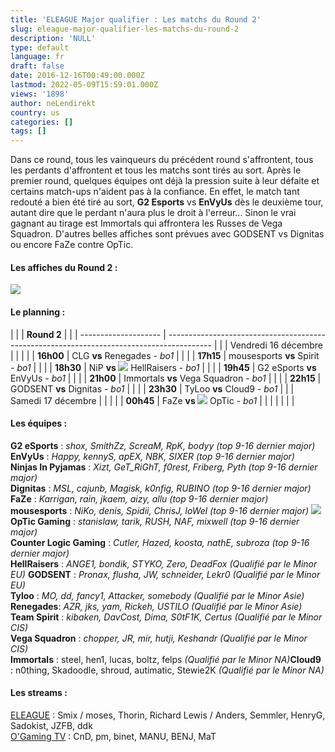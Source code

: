 ```yaml
---
title: 'ELEAGUE Major qualifier : Les matchs du Round 2'
slug: eleague-major-qualifier-les-matchs-du-round-2
description: 'NULL'
type: default
language: fr
draft: false
date: 2016-12-16T00:49:00.000Z
lastmod: 2022-05-09T15:59:01.000Z
views: '1898'
author: neLendirekt
country: us
categories: []
tags: []
---
```

Dans ce round, tous les vainqueurs du précédent round s'affrontent, tous les perdants d'affrontent et tous les matchs sont tirés au sort. Après le premier round, quelques équipes ont déjà la pression suite à leur défaite et certains match-ups n'aident pas à la confiance. En effet, le match tant redouté a bien été tiré au sort, **G2 Esports** vs **EnVyUs** dès le deuxième tour, autant dire que le perdant n'aura plus le droit à l'erreur... Sinon le vrai gagnant au tirage est Immortals qui affrontera les Russes de Vega Squadron. D'autres belles affiches sont prévues avec GODSENT vs Dignitas ou encore FaZe contre OpTic.

####   **Les affiches du Round 2 :** 

**![](/storage/images/58532f6f66593_czwxphvwiaerhcqjpg.jpg)**

#### Le planning :

| |                    | **Round 2**                                                                               |  |
| -------------------- | ----------------------------------------------------------------------------------------- |  |
| Vendredi 16 décembre |                                                                                           |  |
| |  **16h00**         | CLG **vs** Renegades _\- bo1_                                                             |  |
| |  **17h15**         | mousesports **vs** Spirit _\- bo1_                                                        |  |
| |  **18h30**         | NiP **vs ![](/storage/countries/flag/europe_flag_580d21b984714.gif)** HellRaisers - _bo1_ |  |
| |  **19h45**         | G2 eSports **vs** EnVyUs - _bo1_                                                          |  |
| |  **21h00**         | Immortals **vs** Vega Squadron - _bo1_                                                    |  |
| |  **22h15**         | GODSENT **vs** Dignitas - _bo1_                                                           |  |
| |  **23h30**         | TyLoo **vs** Cloud9 - _bo1_                                                               |  |
| Samedi 17 décembre   |                                                                                           |  |
| |  **00h45**         | FaZe **vs ![](/storage/countries/flag/na_flag_58176583b5a4d.png)** OpTic - _bo1_          |  |
| |                    |                                                                                           |  |

#### Les équipes :

**G2 eSports** : _shox, SmithZz, ScreaM, RpK, bodyy (top 9-16 dernier major)_  
**EnVyUs** : _Happy, kennyS, apEX, NBK, SIXER (top 9-16 dernier major)_  
**Ninjas In Pyjamas** : _Xizt, GeT\_RiGhT, f0rest, Friberg, Pyth (top 9-16 dernier major)_  
**Dignitas** : _MSL, cajunb, Magisk, k0nfig, RUBINO (top 9-16 dernier major)_  
**FaZe** : _Karrigan, rain, jkaem, aizy, allu (top 9-16 dernier major)_  
**mousesports** : _NiKo, denis, Spidii, ChrisJ, loWel (top 9-16 dernier major)_ 
_![](/storage/countries/flag/naflag58176583b5a4d.png)_ **OpTic Gaming** : _stanislaw, tarik, RUSH, NAF, mixwell (top 9-16 dernier major)_  
**Counter Logic Gaming** : _Cutler, Hazed, koosta, nathE, subroza (top 9-16 dernier major)_  
**HellRaisers** : _ANGE1, bondik, STYKO, Zero, DeadFox (Qualifié par le Minor EU)_ 
**GODSENT** : _Pronax, flusha, JW, schneider, Lekr0 (Qualifié par le Minor EU)_  
**Tyloo** : _MO, dd, fancy1, Attacker, somebody_ _(Qualifié par le Minor Asie)_  
**Renegades**: _AZR, jks, yam, Rickeh, USTILO (Qualifié par le Minor Asie)_  
**Team Spirit** : _kibaken, DavCost, Dima, S0tF1K, Certus_ _(Qualifié par le Minor CIS)_  
**Vega Squadron** : _chopper, JR, mir, hutji, Keshandr (Qualifié par le Minor CIS)_  
**Immortals** : steel, hen1, lucas, boltz, felps _(Qualifié par le Minor NA)_**Cloud9** : n0thing, Skadoodle, shroud, autimatic, Stewie2K _(Qualifié par le Minor NA)_

#### **Les streams :**

[ELEAGUE](https://www.twitch.tv/eleaguetv) : Smix / moses, Thorin, Richard Lewis / Anders, Semmler, HenryG, Sadokist, JZFB, ddk  
[O'Gaming TV](https://www.twitch.tv/ogamingcs) : CnD, pm, binet, MANU, BENJ, MaT
